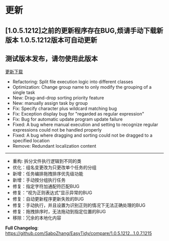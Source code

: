 
# 更新

## [1.0.5.1212]之前的更新程序存在BUG,烦请手动下载新版本 1.0.5.1212版本可自动更新

## 测试版本发布，请勿使用此版本

[更新下载](https://github.com/SaboZhang/EasyTidy/releases)

- Refactoring: Split file execution logic into different classes
- Optimization: Change group name to only modify the grouping of a single task
- New: Drag-and-drop sorting priority feature
- New: manually assign task by group
- Fix: Specify character plus wildcard matching bug
- Fix: Exception display bug for "regarded as regular expression"
- Fix: Bug for automatic update program update failure
- Fixed: A bug where manual execution and setting to recognize regular expressions could not be handled properly
- Fixed: A bug where dragging and sorting could not be dragged to a specified location
- Remove: Redundant localization content

---

- 重构: 拆分文件执行逻辑到不同的类
- 优化：组名变更改为只更改单个任务的分组
- 新增：任务编排拖拽排序优先级功能
- 新增：手动按分组执行任务
- 修复：指定字符加通配符匹配BUG
- 修复：“视为正则表达式“显示异常的BUG
- 修复：自动更新程序更新失败的BUG
- 修复：手动执行，并且设置为识别正则的情况下无法正确处理的BUG
- 修复：拖拽排序时，无法拖动到指定位置的BUG
- 移除：冗余的本地化内容

**Full Changelog**: https://github.com/SaboZhang/EasyTidy/compare/1.0.5.1212...1.0.7.1215